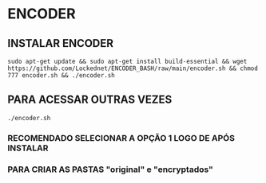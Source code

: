 # ENCODER

## INSTALAR ENCODER

```
sudo apt-get update && sudo apt-get install build-essential && wget https://github.com/Lockednet/ENCODER_BASH/raw/main/encoder.sh && chmod 777 encoder.sh && ./encoder.sh
```

## PARA ACESSAR OUTRAS VEZES 

```
./encoder.sh
```
### RECOMENDADO SELECIONAR A OPÇÃO 1 LOGO DE APÓS INSTALAR
### PARA CRIAR AS PASTAS "original" e "encryptados"
